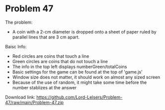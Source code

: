 # Problem 47

The problem:
- A coin with a 2-cm diameter is dropped onto a sheet of paper ruled by parallel lines that are 3 cm apart.

Baisc Info:
- Red circles are coins that touch a line
- Green circles are coins that do not touch a line
- The info in the top left displays numberGreen/totalCoins
- Basic settings for the game can be found at the top of 'game.js'
- Window size does not matter, it should work on almost any sized screen
- Because of the use of random, it might take some time before the number stablizes at the answer


Download link: https://github.com/Lord-Lelsers/Problem-47/raw/main/Problem-47.zip
